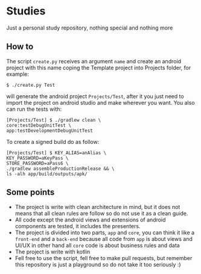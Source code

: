 # Studies

Just a personal study repository, nothing special and nothing more

## How to

The script `create.py` receives an argument `name` and create an android project with this name coping the Template project into Projects folder, for example:

```
$ ./create.py Test
```

will generate the android project `Projects/Test`, after it you just need to import the project on android studio and make wherever you want. 
You also can run the tests with:

```
[Projects/Test] $ ./gradlew clean \
core:testDebugUnitTest \
app:testDevelopmentDebugUnitTest
```

To create a signed build do as follow:

```
[Projects/Test] $ KEY_ALIAS=anAlias \
KEY_PASSWORD=aKeyPass \
STORE_PASSWORD=aPass6 \
./gradlew assembleProductionRelease && \
ls -alh app/build/outputs/apk/
```

## Some points

- The project is write with clean architecture in mind, but it does not means that all clean rules are follow so do not use it as a clean guide.
- All code except the android views and extensions of android components are tested, it includes the presenters.
- The project is divided into two parts, `app` and `core`, you can think it like a `front-end` and a `back-end` because all code from `app` is about views and UI/UX in other hand all `core` code is about business rules and data
- The project is write with kotlin
- Fell free to use the script, fell free to make pull requests, but remember this repository is just a playground so do not take it too seriously :)
